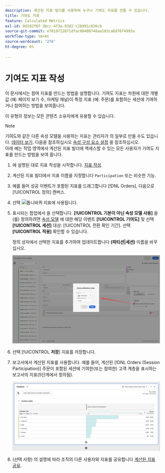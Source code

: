 ```yaml
---
description: 계산된 지표 빌더를 사용하여 누구나 기여도 지표를 만들 수 있습니다.
title: 기여도 지표
feature: Calculated Metrics
exl-id: 0d102f0f-3bcc-4f3a-93d2-c2b991c636cb
source-git-commit: e7019722871dfac60408748aa183ca6d76f4993a
workflow-type: tm+mt
source-wordcount: '274'
ht-degree: 6%

---
```


# 기여도 지표 작성

이 문서에서는 참여 지표를 만드는 방법을 설명합니다. 기여도 지표는 차원에 대한 개별 값 (예: 페이지 보기 수, 마케팅 채널)이 특정 지표 (예: 주문)를 포함하는 세션에 기여하거나 참여하는 방법을 보여줍니다.

이 유형의 정보는 모든 콘텐츠 소유자에게 유용할 수 있습니다.

>[!NOTE]
>
>기여도와 같은 다른 속성 모델을 사용하는 지표는 관리자가 의 일부로 만들 수도 있습니다. [데이터 보기](https://experienceleague.adobe.com/docs/analytics-platform/using/cja-dataviews/data-views.html). 다음을 참조하십시오 [속성 구성 요소 설정](../../../data-views/component-settings/attribution.md) 을 참조하십시오.<br/>아래 예는 작업 영역에서 계산된 지표 빌더에 액세스할 수 있는 모든 사용자가 기여도 지표를 만드는 방법을 보여 줍니다.


1. 에 설명된 대로 지표 작성을 시작합니다. [지표 작성](/help/components/calc-metrics/cm-workflow/cm-build-metrics.md).
1. 계산된 지표 빌더에서 지표 이름을 지정합니다 `Participation` 또는 비슷한 기능.
1. 예를 들어 성공 이벤트가 포함된 지표를 드래그합니다 [!DNL Orders], 다음으로 [!UICONTROL 정의] 캔버스.
1. 선택 ![톱니바퀴](https://spectrum.adobe.com/static/icons/workflow_18/Smock_Settings_18_N.svg) 지표에 사용됩니다.
1. 표시되는 팝업에서 을 선택합니다. **[!UICONTROL 기본이 아닌 속성 모델 사용]** 을(를) 정의하려면 [속성 모델](/help/components/calc-metrics/cm-workflow/m-metric-type-alloc.md) 에 대한 해당 이벤트 **[!UICONTROL 기여도]** 및 선택 **[!UICONTROL 세션]** 대상: [!UICONTROL 전환 확인 기간]. 선택 **[!UICONTROL 적용]** 확인할 수 있습니다.

   정의 상자에서 선택한 지표를 추가하여 업데이트합니다  **(파티션|세션)** 이름을 바꾸십시오.

   ![](assets/participation-setup.png)



1. 선택 [!UICONTROL **저장**] 지표를 저장합니다.
1. 보고서에서 계산된 지표를 사용합니다. 예를 들어, 계산된 [!DNL Orders (Session Participation)] 주문이 포함된 세션에 기여한(또는 참여한) 고객 계층을 표시하는 보고서의 지표(5단계에서 정의됨).

   ![](assets/participation-pages-customer-tier.png)

1. (선택 사항) 의 설명에 따라 조직의 다른 사용자와 지표를 공유합니다 [계산된 지표 공유](/help/components/calc-metrics/cm-workflow/cm-sharing.md).
